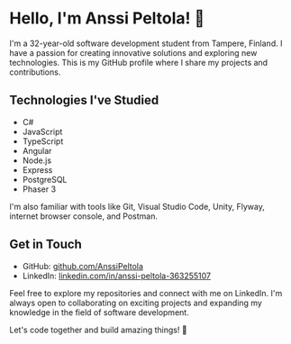 # Hello, I'm Anssi Peltola! 👋

I'm a 32-year-old software development student from Tampere, Finland. I have a passion for creating innovative solutions and exploring new technologies. This is my GitHub profile where I share my projects and contributions.

## Technologies I've Studied

- C#
- JavaScript
- TypeScript
- Angular
- Node.js
- Express
- PostgreSQL
- Phaser 3

I'm also familiar with tools like Git, Visual Studio Code, Unity, Flyway, internet browser console, and Postman.

## Get in Touch

- GitHub: [github.com/AnssiPeltola](https://github.com/AnssiPeltola)
- LinkedIn: [linkedin.com/in/anssi-peltola-363255107](https://www.linkedin.com/in/anssi-peltola-363255107/)

Feel free to explore my repositories and connect with me on LinkedIn. I'm always open to collaborating on exciting projects and expanding my knowledge in the field of software development.

Let's code together and build amazing things! 🚀
